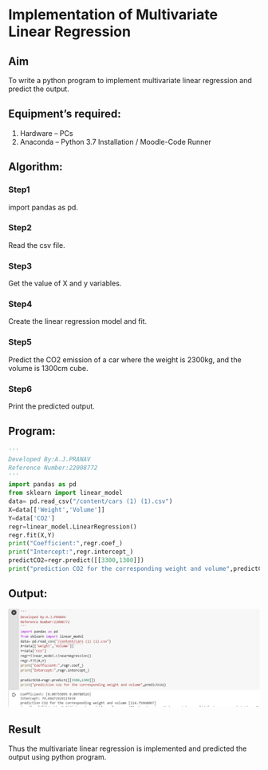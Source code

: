 # Implementation of Multivariate Linear Regression
## Aim
To write a python program to implement multivariate linear regression and predict the output.
## Equipment’s required:
1.	Hardware – PCs
2.	Anaconda – Python 3.7 Installation / Moodle-Code Runner
## Algorithm:
### Step1
import pandas as pd.
### Step2 
Read the csv file.
### Step3 
Get the value of X and y variables.
### Step4 
Create the linear regression model and fit.
### Step5
Predict the CO2 emission of a car where the weight is 2300kg, and the volume is 1300cm cube.
### Step6
Print the predicted output.
## Program:
``` python
'''
Developed By:A.J.PRANAV
Reference Number:22008772
'''
import pandas as pd
from sklearn import linear_model
data= pd.read_csv("/content/cars (1) (1).csv")
X=data[['Weight','Volume']]
Y=data['CO2']
regr=linear_model.LinearRegression()
regr.fit(X,Y)
print("Coefficient:",regr.coef_)
print("Intercept:",regr.intercept_)
predictCO2=regr.predict([[3300,1300]])
print("prediction CO2 for the corresponding weight and volume",predictCO2)
```
## Output:
![output](./multilinear.png)
## Result
Thus the multivariate linear regression is implemented and predicted the output using python program.